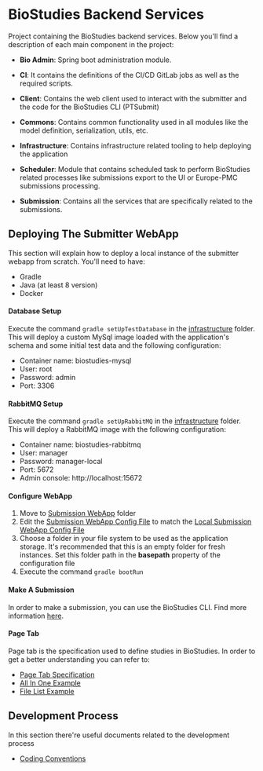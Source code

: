 # BioStudies Backend Services

Project containing the BioStudies backend services. Below you'll find a description of each main component in the
project:

* **Bio Admin**:
Spring boot administration module.

* **CI**:
It contains the definitions of the CI/CD GitLab jobs as well as the required scripts.

* **Client**:
Contains the web client used to interact with the submitter and the code for the BioStudies CLI (PTSubmit)

* **Commons**:
Contains common functionality used in all modules like the model definition, serialization, utils, etc. 

* **Infrastructure**:
Contains infrastructure related tooling to help deploying the application

* **Scheduler**:
Module that contains scheduled task to perform BioStudies related processes like submissions export to the UI or
Europe-PMC submissions processing.

* **Submission**:
Contains all the services that are specifically related to the submissions.


## Deploying The Submitter WebApp
This section will explain how to deploy a local instance of the submitter webapp from scratch. You'll need to have:
* Gradle
* Java (at least 8 version)
* Docker

#### Database Setup
Execute the command `gradle setUpTestDatabase` in the [infrastructure](infrastructure) folder. This will deploy a
custom MySql image loaded with the application's schema and some initial test data and the following configuration:
* Container name: biostudies-mysql
* User: root
* Password: admin
* Port: 3306


#### RabbitMQ Setup
Execute the command `gradle setUpRabbitMQ` in the [infrastructure](infrastructure) folder. This will deploy a
RabbitMQ image with the following configuration:
* Container name: biostudies-rabbitmq
* User: manager
* Password: manager-local
* Port: 5672
* Admin console: http://localhost:15672

#### Configure WebApp
1. Move to [Submission WebApp](submission/submission-webapp) folder
2. Edit the [Submission WebApp Config File](submission/submission-webapp/src/main/resources/application.yml) to match
the [Local Submission WebApp Config File](submission/submission-webapp/src/main/resources/application-local.yml)
3. Choose a folder in your file system to be used as the application storage. It's recommended that this is an empty
folder for fresh instances. Set this folder path in the **basepath** property of the configuration file
4. Execute the command `gradle bootRun`

#### Make A Submission
In order to make a submission, you can use the BioStudies CLI. Find more information
[here](client/bio-commandline/README.md).

#### Page Tab
Page tab is the specification used to define studies in BioStudies. In order to get a better understanding you can refer
to:
* [Page Tab Specification](https://ebibiostudies.github.io/page-tab-specification)
* [All In One Example](https://ebibiostudies.github.io/page-tab-specification/examples/AllInOneExample.html)
* [File List Example](https://ebibiostudies.github.io/page-tab-specification/examples/FileListExample.html)

## Development Process
In this section there're useful documents related to the development process
- [Coding Conventions](/docs/Coding_Conventions.md)
